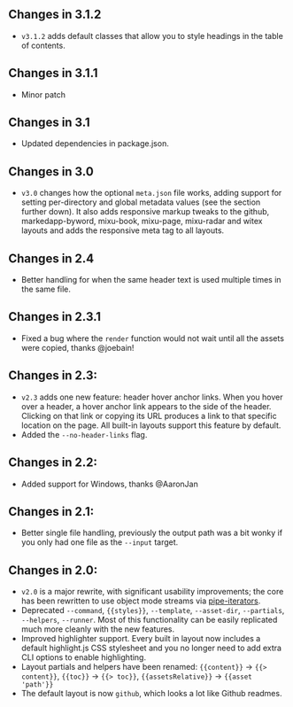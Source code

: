 ## Changes in 3.1.2

- `v3.1.2` adds default classes that allow you to style headings in the table of contents.

## Changes in 3.1.1

- Minor patch

## Changes in 3.1

- Updated dependencies in package.json.

## Changes in 3.0

- `v3.0` changes how the optional `meta.json` file works, adding support for setting per-directory and global metadata values (see the section further down). It also adds responsive markup tweaks to the github, markedapp-byword, mixu-book, mixu-page, mixu-radar and witex layouts and adds the responsive meta tag to all layouts.

## Changes in 2.4

- Better handling for when the same header text is used multiple times in the same file.

## Changes in 2.3.1

- Fixed a bug where the `render` function would not wait until all the assets were copied, thanks @joebain!

## Changes in 2.3:

- `v2.3` adds one new feature: header hover anchor links. When you hover over a header, a hover anchor link appears to the side of the header. Clicking on that link or copying its URL produces a link to that specific location on the page. All built-in layouts support this feature by default.
- Added the `--no-header-links` flag.

## Changes in 2.2:

- Added support for Windows, thanks @AaronJan

## Changes in 2.1:

- Better single file handling, previously the output path was a bit wonky if you only had one file as the `--input` target.

## Changes in 2.0:

- `v2.0` is a major rewrite, with significant usability improvements; the core has been rewritten to use object mode streams via [pipe-iterators](https://github.com/mixu/pipe-iterators).
- Deprecated `--command`, `{{styles}}`, `--template`, `--asset-dir`, `--partials`, `--helpers`, `--runner`. Most of this functionality can be easily replicated much more cleanly with the new features.
- Improved highlighter support. Every built in layout now includes a default highlight.js CSS stylesheet and you no longer need to add extra CLI options to enable highlighting.
- Layout partials and helpers have been renamed: `{{content}}` -> `{{> content}}`, `{{toc}}` -> `{{> toc}}`, `{{assetsRelative}}` -> `{{asset 'path'}}`
- The default layout is now `github`, which looks a lot like Github readmes.
